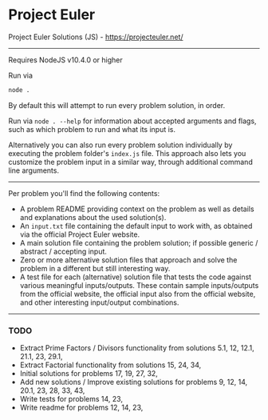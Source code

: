 # Project Euler
Project Euler Solutions (JS) - https://projecteuler.net/

---

Requires NodeJS v10.4.0 or higher

Run via
```bash
node .
```
By default this will attempt to run every problem solution, in order.

Run via `node . --help` for information about accepted arguments and flags, such as which problem to run and what its input is.

Alternatively you can also run every problem solution individually by executing the problem folder's `index.js` file.
This approach also lets you customize the problem input in a similar way, through additional command line arguments.

---

Per problem you'll find the following contents:
- A problem README providing context on the problem as well as details and explanations about the used solution(s).
- An `input.txt` file containing the default input to work with, as obtained via the official Project Euler website.
- A main solution file containing the problem solution; if possible generic / abstract / accepting input.
- Zero or more alternative solution files that approach and solve the problem in a different but still interesting way.
- A test file for each (alternative) solution file that tests the code against various meaningful inputs/outputs.
  These contain sample inputs/outputs from the official website, the official input also from the official website, and other interesting input/output combinations.

---

### TODO

- Extract Prime Factors / Divisors functionality from solutions 5.1, 12, 12.1, 21.1, 23, 29.1, 
- Extract Factorial functionality from solutions 15, 24, 34, 
- Initial solutions for problems 17, 19, 27, 32, 
- Add new solutions / Improve existing solutions for problems 9, 12, 14, 20.1, 23, 28, 33, 43, 
- Write tests for problems 14, 23, 
- Write readme for problems 12, 14, 23, 
